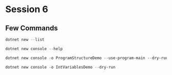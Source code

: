 # Session 6

## Few Commands

```powershell
dotnet new --list

dotnet new console --help

dotnet new console -o ProgramStructureDemo --use-program-main --dry-run

dotnet new console -o IntVariablesDemo --dry-run
```
